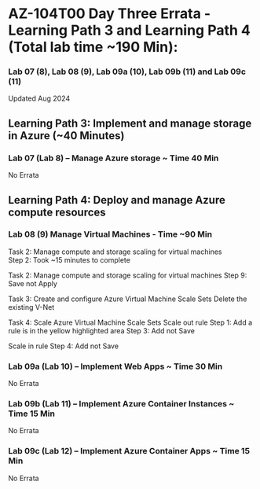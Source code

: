 # AZ-104T00 Day Three Errata - Learning Path 3 and Learning Path 4 (Total lab time ~190 Min): 
### Lab 07 (8), Lab 08 (9), Lab 09a (10), Lab 09b (11) and Lab 09c (11)

Updated Aug 2024 <br>

## Learning Path 3: Implement and manage storage in Azure (~40 Minutes)
### Lab 07 (Lab 8) – Manage Azure storage ~ Time 40 Min

No Errata <br>

## Learning Path 4: Deploy and manage Azure compute resources
### Lab 08 (9) Manage Virtual Machines - Time ~90 Min

Task 2: Manage compute and storage scaling for virtual machines <br>
Step 2: Took ~15 minutes to complete 

Task 2: Manage compute and storage scaling for virtual machines
Step 9: Save not Apply

Task 3: Create and configure Azure Virtual Machine Scale Sets
Delete the existing V-Net

Task 4: Scale Azure Virtual Machine Scale Sets
Scale out rule
Step 1: Add a rule is in the yellow highlighted area
Step 3: Add not Save

Scale in rule
Step 4: Add not Save

### Lab 09a (Lab 10) – Implement Web Apps​ ~ Time 30 Min

No Errata <br>

### Lab 09b (Lab 11) – Implement Azure Container Instances​ ~ Time 15 Min

No Errata <br>

### Lab 09c (Lab 12) – Implement Azure Container Apps ​~ Time 15 Min

No Errata <br>
